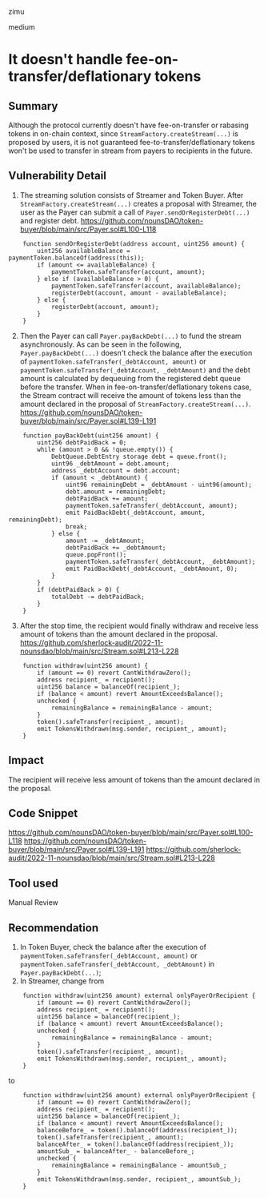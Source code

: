 zimu

medium

# It doesn't handle fee-on-transfer/deflationary tokens

## Summary
Although the protocol currently doesn't have fee-on-transfer or rabasing tokens in on-chain context, since `StreamFactory.createStream(...)` is proposed by users, it is not guaranteed fee-to-transfer/deflationary tokens won't be used to transfer in stream from payers to recipients in the future.

## Vulnerability Detail
1. The streaming solution consists of Streamer and Token Buyer. After `StreamFactory.createStream(...)` creates a proposal with Streamer, the user as the Payer can submit a call of `Payer.sendOrRegisterDebt(...)` and register debt. https://github.com/nounsDAO/token-buyer/blob/main/src/Payer.sol#L100-L118
```solidity
    function sendOrRegisterDebt(address account, uint256 amount) {
        uint256 availableBalance = paymentToken.balanceOf(address(this));
        if (amount <= availableBalance) {
            paymentToken.safeTransfer(account, amount);
        } else if (availableBalance > 0) {
            paymentToken.safeTransfer(account, availableBalance);
            registerDebt(account, amount - availableBalance);
        } else {
            registerDebt(account, amount);
        }
    }
```

2. Then the Payer can call `Payer.payBackDebt(...)` to fund the stream asynchronously. As can be seen in the following, `Payer.payBackDebt(...)` doesn't check the balance after the execution of `paymentToken.safeTransfer(_debtAccount, amount)` or `paymentToken.safeTransfer(_debtAccount, _debtAmount)` and the debt amount is calculated by dequeuing from the registered debt queue before the transfer. When in fee-on-transfer/deflationary tokens case, the Stream contract will receive the amount of tokens less than the amount declared in the proposal of `StreamFactory.createStream(...)`.  https://github.com/nounsDAO/token-buyer/blob/main/src/Payer.sol#L139-L191
```solidity
    function payBackDebt(uint256 amount) {
        uint256 debtPaidBack = 0;
        while (amount > 0 && !queue.empty()) {
            DebtQueue.DebtEntry storage debt = queue.front();
            uint96 _debtAmount = debt.amount;
            address _debtAccount = debt.account;
            if (amount < _debtAmount) {
                uint96 remainingDebt = _debtAmount - uint96(amount);
                debt.amount = remainingDebt;
                debtPaidBack += amount;
                paymentToken.safeTransfer(_debtAccount, amount);
                emit PaidBackDebt(_debtAccount, amount, remainingDebt);
                break;
            } else {
                amount -= _debtAmount;
                debtPaidBack += _debtAmount;
                queue.popFront();
                paymentToken.safeTransfer(_debtAccount, _debtAmount);
                emit PaidBackDebt(_debtAccount, _debtAmount, 0);
            }
        }
        if (debtPaidBack > 0) {
            totalDebt -= debtPaidBack;
        }
    }
```

3. After the stop time, the recipient would finally withdraw and receive less amount of tokens than the amount declared in the proposal. https://github.com/sherlock-audit/2022-11-nounsdao/blob/main/src/Stream.sol#L213-L228
```solidity
    function withdraw(uint256 amount) {
        if (amount == 0) revert CantWithdrawZero();
        address recipient_ = recipient();
        uint256 balance = balanceOf(recipient_);
        if (balance < amount) revert AmountExceedsBalance();
        unchecked {
            remainingBalance = remainingBalance - amount;
        }
        token().safeTransfer(recipient_, amount);
        emit TokensWithdrawn(msg.sender, recipient_, amount);
    }
```

## Impact
The recipient will receive less amount of tokens than the amount declared in the proposal.

## Code Snippet
https://github.com/nounsDAO/token-buyer/blob/main/src/Payer.sol#L100-L118
https://github.com/nounsDAO/token-buyer/blob/main/src/Payer.sol#L139-L191
https://github.com/sherlock-audit/2022-11-nounsdao/blob/main/src/Stream.sol#L213-L228

## Tool used
Manual Review

## Recommendation
1. In Token Buyer, check the balance after the execution of `paymentToken.safeTransfer(_debtAccount, amount)` or `paymentToken.safeTransfer(_debtAccount, _debtAmount)` in `Payer.payBackDebt(...)`;
2. In Streamer, change from
```solidity
    function withdraw(uint256 amount) external onlyPayerOrRecipient {
        if (amount == 0) revert CantWithdrawZero();
        address recipient_ = recipient();
        uint256 balance = balanceOf(recipient_);
        if (balance < amount) revert AmountExceedsBalance();
        unchecked {
            remainingBalance = remainingBalance - amount;
        }
        token().safeTransfer(recipient_, amount);
        emit TokensWithdrawn(msg.sender, recipient_, amount);
    }
```
to 
```solidity
    function withdraw(uint256 amount) external onlyPayerOrRecipient {
        if (amount == 0) revert CantWithdrawZero();
        address recipient_ = recipient();
        uint256 balance = balanceOf(recipient_);
        if (balance < amount) revert AmountExceedsBalance();
        balanceBefore_ = token().balanceOf(address(recipient_));
        token().safeTransfer(recipient_, amount);
        balanceAfter_ = token().balanceOf(address(recipient_));
        amountSub_ = balanceAfter_ - balanceBefore_;
        unchecked {
            remainingBalance = remainingBalance - amountSub_;
        }
        emit TokensWithdrawn(msg.sender, recipient_, amountSub_);
    }
```